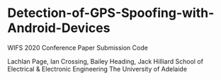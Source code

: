 # Detection-of-GPS-Spoofing-with-Android-Devices
WIFS 2020 Conference Paper Submission Code

Lachlan Page, Ian Crossing, Bailey Heading, Jack Hilliard 
School of Electrical & Electronic Engineering
The University of Adelaide
